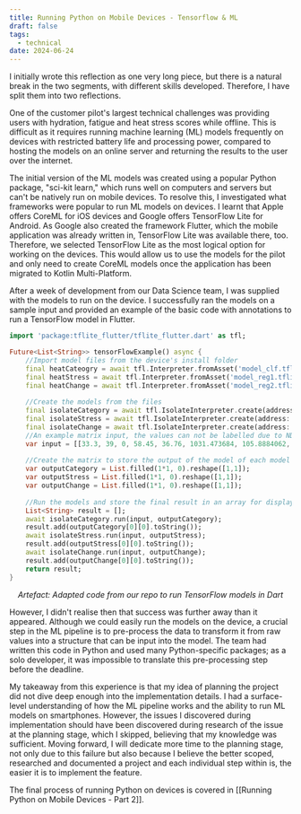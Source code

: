 ```yaml
---
title: Running Python on Mobile Devices - Tensorflow & ML
draft: false
tags:
  - technical
date: 2024-06-24
---
```

 I initially wrote this reflection as one very long piece, but there is a natural break in the two segments, with different skills developed. Therefore, I have split them into two reflections. 
 
 One of the customer pilot's largest technical challenges was providing users with hydration, fatigue and heat stress scores while offline. This is difficult as it requires running machine learning (ML) models frequently on devices with restricted battery life and processing power, compared to hosting the models on an online server and returning the results to the user over the internet. 

The initial version of the ML models was created using a popular Python package, "sci-kit learn," which runs well on computers and servers but can't be natively run on mobile devices. To resolve this, I investigated what frameworks were popular to run ML models on devices. I learnt that Apple offers CoreML for iOS devices and Google offers TensorFlow Lite for Android. As Google also created the framework Flutter, which the mobile application was already written in, TensorFlow Lite was available there, too. Therefore, we selected TensorFlow Lite as the most logical option for working on the devices. This would allow us to use the models for the pilot and only need to create CoreML models once the application has been migrated to Kotlin Multi-Platform.

After a week of development from our Data Science team, I was supplied with the models to run on the device. I successfully ran the models on a sample input and provided an example of the basic code with annotations to run a TensorFlow model in Flutter.


```dart title="Tensorflow Lite Example"
import 'package:tflite_flutter/tflite_flutter.dart' as tfl;

Future<List<String>> tensorFlowExample() async {
	//Import model files from the device's install folder
	final heatCateogry = await tfl.Interpreter.fromAsset('model_clf.tflite');
	final heatStress = await tfl.Interpreter.fromAsset('model_reg1.tflite');
	final heatChange = await tfl.Interpreter.fromAsset('model_reg2.tflite');
	
	//Create the models from the files
	final isolateCategory = await tfl.IsolateInterpreter.create(address: heatCateogry.address);
	final isolateStress = await tfl.IsolateInterpreter.create(address: heatStress.address);
	final isolateChange = await tfl.IsolateInterpreter.create(address: heatChange.address);
	//An example matrix input, the values can not be labelled due to NDA
	var input = [[33.3, 39, 0, 58.45, 36.76, 1031.473684, 105.8884062, 58.16920094, 58.81066145, 6.2817225, 49.42339374, 72.02881152, 82.33468285, 21, 55.26315789]];
	
	//Create the matrix to store the output of the model of each model
	var outputCategory = List.filled(1*1, 0).reshape([1,1]);
	var outputStress = List.filled(1*1, 0).reshape([1,1]);
	var outputChange = List.filled(1*1, 0).reshape([1,1]);
	
	//Run the models and store the final result in an array for displaying to the user
	List<String> result = [];
	await isolateCategory.run(input, outputCategory);
	result.add(outputCategory[0][0].toString());
	await isolateStress.run(input, outputStress);
	result.add(outputStress[0][0].toString());
	await isolateChange.run(input, outputChange);
	result.add(outputChange[0][0].toString());
	return result;
}
``` 
<p style="text-align: center; font-style: italic;">
Artefact: Adapted code from our repo to run TensorFlow models in Dart</p>  

However, I didn't realise then that success was further away than it appeared. Although we could easily run the models on the device, a crucial step in the ML pipeline is to pre-process the data to transform it from raw values into a structure that can be input into the model. The team had written this code in Python and used many Python-specific packages; as a solo developer, it was impossible to translate this pre-processing step before the deadline. 

My takeaway from this experience is that my idea of planning the project did not dive deep enough into the implementation details. I had a surface-level understanding of how the ML pipeline works and the ability to run ML models on smartphones. However, the issues I discovered during implementation should have been discovered during research of the issue at the planning stage, which I skipped, believing that my knowledge was sufficient. Moving forward, I will dedicate more time to the planning stage, not only due to this failure but also because I believe the better scoped, researched and documented a project and each individual step within is, the easier it is to implement the feature.

The final process of running Python on devices is covered in [[Running Python on Mobile Devices - Part 2]].